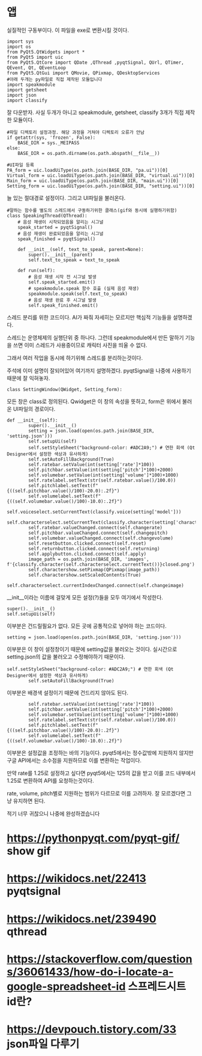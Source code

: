 앱
=====

실질적인 구동부이다. 이 파일을 exe로 변환시킬 것이다.

    import sys
    import os
    from PyQt5.QtWidgets import *
    from PyQt5 import uic
    from PyQt5.QtCore import QDate ,QThread ,pyqtSignal, QUrl, QTimer, QEvent, Qt, QEventLoop
    from PyQt5.QtGui import QMovie, QPixmap, QDesktopServices
    #아래 두개는 py파일로 직접 제작된 모듈입니다
    import speakmodule
    import getsheet
    import json
    import classify

잘 다운받자. 사실 두개가 아니고 speakmodule, getsheet, classify 3개가 직접 제작한 모듈이다.

    #파일 디렉토리 설정과정. 해당 과정을 거쳐야 디렉토리 오류가 안남
    if getattr(sys, 'frozen', False):
        BASE_DIR = sys._MEIPASS
    else:
        BASE_DIR = os.path.dirname(os.path.abspath(__file__))
    
    #UI파일 등록
    PA_form = uic.loadUiType(os.path.join(BASE_DIR, "pa.ui"))[0]
    Virtual_form = uic.loadUiType(os.path.join(BASE_DIR, "virtual.ui"))[0]
    Main_form = uic.loadUiType(os.path.join(BASE_DIR, "main.ui"))[0]
    Setting_form = uic.loadUiType(os.path.join(BASE_DIR, "setting.ui"))[0]

늘 있는 절대경로 설정이다. 그리고 UI파일을 불러온다.

    #말하는 함수를 별도의 스레드에서 구동하기위한 클래스(gif와 동시에 실행하기위함)
    class SpeakingThread(QThread):
        # 음성 재생이 시작되었음을 알리는 시그널
        speak_started = pyqtSignal()
        # 음성 재생이 완료되었음을 알리는 시그널
        speak_finished = pyqtSignal()
    
        def __init__(self, text_to_speak, parent=None):
            super().__init__(parent)
            self.text_to_speak = text_to_speak
    
        def run(self):
            # 음성 재생 시작 전 시그널 발생
            self.speak_started.emit()
            # speakmodule.speak 함수 호출 (실제 음성 재생)
            speakmodule.speak(self.text_to_speak)
            # 음성 재생 완료 후 시그널 발생
            self.speak_finished.emit()

스레드 분리를 위한 코드이다. AI가 짜줘 자세히는 모르지만 핵심적 기능들을 설명하겠다.

스레드는 운영체제의 실행단위 중 하나다. 그런데 speakmodule에서 만든 말하기 기능을 쓰면 이미 스레드가 사용중이므로 캐릭터 사진을 띄울 수 없다. 

그래서 여러 작업을 동시에 하기위해 스레드를 분리하는것이다.

주석에 이미 설명이 잘되어있어 여기까지 설명하겠다. pyqtSignal을 나중에 사용하기때문에 잘 익혀놓자.

    class SettingWindow(QWidget, Setting_form):

모든 창은 class로 정의된다. Qwidget은 이 창의 속성을 뜻하고, form은 위에서 불러온 UI파일의 경로이다. 

    def __init__(self):
            super().__init__()
            setting = json.load(open(os.path.join(BASE_DIR, 'setting.json')))
            self.setupUi(self)
            self.setStyleSheet("background-color: #ADC2A9;") # 연한 회색 (Qt Designer에서 설정한 색상과 유사하게)
            self.setAutoFillBackground(True)
            self.ratebar.setValue(int(setting['rate']*100))
            self.pitchbar.setValue(int(setting['pitch']*100)+2000)
            self.volumebar.setValue(int(setting['volume']*100)+1000)
            self.ratelabel.setText(str(self.ratebar.value()/100.0))
            self.pitchlabel.setText(f"{((self.pitchbar.value()/100)-20.0):.2f}")
            self.volumelabel.setText(f"{((self.volumebar.value()/100)-10.0):.2f}")
            self.voiceselect.setCurrentText(classify.voice(setting['model']))
            self.characterselect.setCurrentText(classify.character(setting['character']))
            self.ratebar.valueChanged.connect(self.changerate)
            self.pitchbar.valueChanged.connect(self.changepitch)
            self.volumebar.valueChanged.connect(self.changevolume)
            self.resetbutton.clicked.connect(self.reset)
            self.returnbutton.clicked.connect(self.returning)
            self.applybutton.clicked.connect(self.apply)
            image_path = os.path.join(BASE_DIR, 'images', f'{classify.character(self.characterselect.currentText())}closed.png')
            self.charactershow.setPixmap(QPixmap(image_path))
            self.charactershow.setScaledContents(True)
            self.characterselect.currentIndexChanged.connect(self.changeimage)


__init__이라는 이름에 걸맞게 모든 설정(?)들을 모두 여기에서 작성한다.

    super().__init__()
    self.setupUi(self)

이부분은 건드릴필요가 없다. 모든 곳에 공통적으로 넣어야 하는 코드이다.

    setting = json.load(open(os.path.join(BASE_DIR, 'setting.json')))

이부분은 이 창이 설정창이기 때문에 setting값을 불러오는 것이다. 실시간으로 setting.json의 값을 불러오고 수정해야하기 때문이다.

    self.setStyleSheet("background-color: #ADC2A9;") # 연한 회색 (Qt Designer에서 설정한 색상과 유사하게)
            self.setAutoFillBackground(True)

이부분은 배경색 설정이기 때문에 건드리지 않아도 된다. 

            self.ratebar.setValue(int(setting['rate']*100))
            self.pitchbar.setValue(int(setting['pitch']*100)+2000)
            self.volumebar.setValue(int(setting['volume']*100)+1000)
            self.ratelabel.setText(str(self.ratebar.value()/100.0))
            self.pitchlabel.setText(f"{((self.pitchbar.value()/100)-20.0):.2f}")
            self.volumelabel.setText(f"{((self.volumebar.value()/100)-10.0):.2f}")

이부분은 설정값을 조정하는 바의 기능이다. pyqt5에서는 정수값밖에 지원하지 않지만 구글 API에서는 소수점을 지원하므로 이를 변환하는 작업이다.

만약 rate를 1.25로 설정하고 싶다면 pyqt5에서는 125의 값을 받고 이를 코드 내부에서 1.25로 변환하여 API를 요청하는것이다.

rate, volume, pitch별로 지원하는 범위가 다르므로 이를 고려하자. 잘 모르겠다면 그냥 유지하면 된다.

적기 너무 귀찮으니 나중에 완성하겠습니다

# https://pythonpyqt.com/pyqt-gif/  show gif
# https://wikidocs.net/22413  pyqtsignal
# https://wikidocs.net/239490  qthread
# https://stackoverflow.com/questions/36061433/how-do-i-locate-a-google-spreadsheet-id 스프레드시트 id란?
# https://devpouch.tistory.com/33 json파일 다루기
